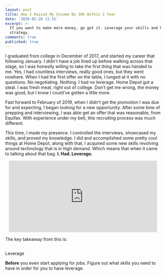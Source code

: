 ```yaml
---
layout: post
title: How I Raised My Income By 30k Within 1 Year
date: '2020-01-28 11:31'
excerpt: >-
  If you want to make more money, go get it. Leverage your skills and have a
  strategy.
comments: true
published: true
---
```

I graduated from college in December of 2017, and started my career that following January. I didn't have a job lined up before walking across that stage, so I was honestly willing to take the first thing that was handed to me. Yes, I had countless interviews, really good ones, but they went nowhere. When I had the first offer on the table, I lunged at it with no questions. No negotiating. Nothing. I had no leverage. Home Depot got a steal. I was fresh meat, right out of college. Don't get me wrong, the money was good, but I know I could've gotten a little more.

Fast forward to February of 2019, when I didn't get the promotion I was due for and expecting, I began looking for a new opportunity. After some time of prepping and interviewing, I was able get an offer that was reasonable, from Equifax. With experience under my belt, this recruiting process was much different.

This time, I made my presence. I controlled the interviews, showcased my skills, and proved my knowledge. I did and accomplished some pretty cool things at Home Depot, along with that, I acquired some new skills revolving around technology that is in high demand. Which means that when it came to talking about that bag. **I. Had. Leverage.** 

<center><iframe src="https://giphy.com/embed/7B71Ci4KE3m0" width="480" height="232" frameBorder="0" class="giphy-embed" allowFullScreen></iframe><p><a href="https://giphy.com/gifs/reaction-7B71Ci4KE3m0"></a></p></center>

The key takeaway from this is:

##

Leverage

**Before** you even start applying for jobs. Figure out what skills you need to have in order for you to have leverage.
